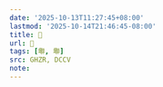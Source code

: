 ```yaml
---
date: '2025-10-13T11:27:45+08:00'
lastmod: '2025-10-14T21:46:45-08:00'
title: 󰙣
url: 󰙣
tags: [壣, 壣]
src: GHZR, DCCV
note:
---
```

